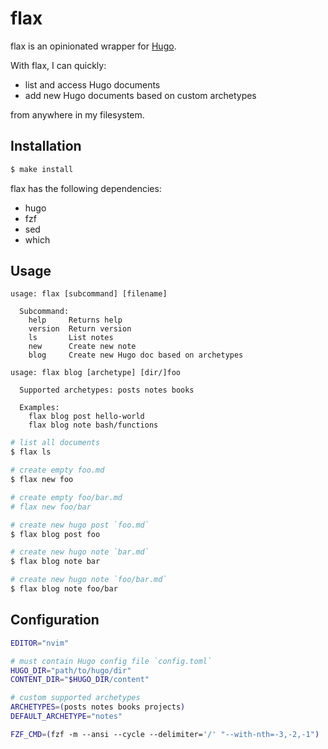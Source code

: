 # flax

flax is an opinionated wrapper for [Hugo](https://gohugo.io/).

With flax, I can quickly:
- list and access Hugo documents
- add new Hugo documents based on custom archetypes

from anywhere in my filesystem.

## Installation

``` bash
$ make install
```

flax has the following dependencies:
- hugo
- fzf
- sed
- which

## Usage

```
usage: flax [subcommand] [filename]

  Subcommand:
    help     Returns help
    version  Return version
    ls       List notes
    new      Create new note
    blog     Create new Hugo doc based on archetypes
```

```
usage: flax blog [archetype] [dir/]foo

  Supported archetypes: posts notes books

  Examples:
    flax blog post hello-world
    flax blog note bash/functions
```

```bash
# list all documents
$ flax ls

# create empty foo.md
$ flax new foo

# create empty foo/bar.md
# flax new foo/bar

# create new hugo post `foo.md`
$ flax blog post foo

# create new hugo note `bar.md`
$ flax blog note bar

# create new hugo note `foo/bar.md`
$ flax blog note foo/bar
```

## Configuration

```bash
EDITOR="nvim"

# must contain Hugo config file `config.toml`
HUGO_DIR="path/to/hugo/dir"
CONTENT_DIR="$HUGO_DIR/content"

# custom supported archetypes
ARCHETYPES=(posts notes books projects)
DEFAULT_ARCHETYPE="notes"

FZF_CMD=(fzf -m --ansi --cycle --delimiter='/' "--with-nth=-3,-2,-1")
```
